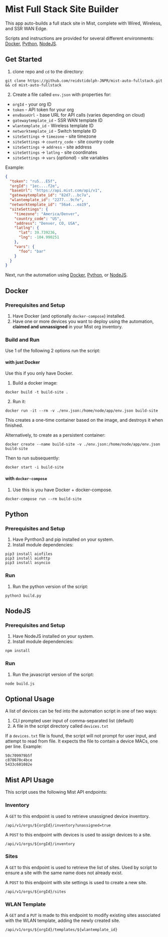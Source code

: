 # Mist Full Stack Site Builder

This app auto-builds a full stack site in Mist, complete with Wired, Wireless, and SSR WAN Edge.

Scripts and instructions are provided for several different environments: [Docker](#Docker), [Python](#Python), [NodeJS](#NodeJS).

## Get Started
1. clone repo and `cd` to the directory:
```
git clone https://github.com/reidstidolph-JNPR/mist-auto-fullstack.git && cd mist-auto-fullstack
```
2. Create a file called `env.json` with properties for:
* `orgId` - your org ID
* `token` - API token for your org
* `envBaseUrl` - base URL for API calls (varies depending on cloud)
* `gatewaytemplate_id` - SSR WAN template ID
* `wlantemplate_id` - Wireless template ID
* `networktemplate_id` - Switch template ID
* `siteSettings` -> `timezone` - site timezone
* `siteSettings` -> `country_code` - site country code
* `siteSettings` -> `address` - site address
* `siteSettings` -> `latlng` - site coordinates
* `siteSettings` -> `vars` (*optional*) - site variables

Example:

```json
{
  "token": "ru5...E5f",
  "orgId": "1ec....f2e",
  "baseUrl": "https://api.mist.com/api/v1",
  "gatewaytemplate_id": "82d7...bc7a",
  "wlantemplate_id": "2277...9cfe",
  "networktemplate_id": "56a4...ea19",
  "siteSettings": {
    "timezone": "America/Denver",
    "country_code": "US",
    "address": "Denver, CO, USA",
    "latlng": {
      "lat": 39.739236,
      "lng": -104.990251
    },
    "vars": {
      "foo": "bar"
    }
  }
}
```

Next, run the automation using [Docker](#Docker), [Python](#Python), or [NodeJS](#NodeJS).

## Docker

### Prerequisites and Setup

1. Have Docker (and optionally `docker-compose`) installed.
2. Have one or more devices you want to deploy using the automation, **claimed and unnassigned** in your Mist org inventory.

### Build and Run

Use 1 of the following 2 options run the script:

#### with just Docker

Use this if you only have Docker.

1. Build a docker image:
```
docker build -t build-site .
```
2. Run it:
```
docker run -it --rm -v ./env.json:/home/node/app/env.json build-site
```

This creates a one-time container based on the image, and destroys it when finished. 

Alternatively, to create as a persistent container:
```
docker create --name build-site -v ./env.json:/home/node/app/env.json build-site
```
Then to run subsequently:
```
docker start -i build-site
```

#### with `docker-compose`

1. Use this is you have Docker + docker-compose.
```
docker-compose run --rm build-site
```

## Python
### Prerequisites and Setup
1. Have Pynthon3 and pip installed on your system.
2. Install module dependencies:
```
pip3 install aiofiles
pip3 install aiohttp
pip3 install asyncio
```
### Run

1. Run the python version of the script:
```
python3 build.py
```

## NodeJS
### Prerequisites and Setup

1. Have NodeJS installed on your system.
2. Install module dependencies:
```
npm install
```

### Run

1. Run the javascript version of the script:
```
node build.js
```

## Optional Usage
A list of devices can be fed into the automation script in one of two ways:
1. CLI prompted user input of comma-separated list (default)
2. A file in the script directory called `devices.txt`

If a `devices.txt` file is found, the script will not prompt for user input, and attempt to read from file. It expects the file to contain a device MACs, one per line. Example:
```
50c709979b5f
c878670c4bce
5433c601082e
```

## Mist API Usage

This script uses the following Mist API endpoints:

### Inventory
A `GET` to this endpoint is used to retrieve unassigned device inventory.

```
/api/v1/orgs/${orgId}/inventory?unassigned=true
```

A `POST` to this endpoint with devices is used to assign devices to a site.

```
/api/v1/orgs/${orgId}/inventory
```

### Sites
A `GET` to this endpoint is used to retrieve the list of sites. Used by script to ensure a site with the same name does not already exist.

A `POST` to this endpoint with site settings is used to create a new site.

```
/api/v1/orgs/${orgId}/sites
```

### WLAN Template

A `GET` and a `PUT` is made to this endpoint to modify existing sites associated with the WLAN template, adding the newly created site.

```
/api/v1/orgs/${orgId}/templates/${wlantemplate_id}
```
